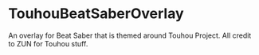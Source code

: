 # TouhouBeatSaberOverlay
An overlay for Beat Saber that is themed around Touhou Project. All credit to ZUN for Touhou stuff.
